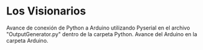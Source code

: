 # Los Visionarios

Avance de conexión de Python a Arduino utilizando Pyserial en el archivo "OutputGenerator.py" dentro de la carpeta Python. Avance del Arduino en la carpeta Arduino.